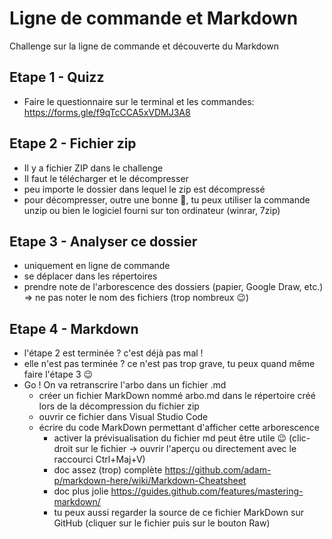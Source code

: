 # Ligne de commande et Markdown

Challenge sur la ligne de commande et découverte du Markdown

## Etape 1 - Quizz

- Faire le questionnaire sur le terminal et les commandes: https://forms.gle/f9qTcCCA5xVDMJ3A8

## Etape 2 - Fichier zip

- Il y a fichier ZIP dans le challenge
- Il faut le télécharger et le décompresser
- peu importe le dossier dans lequel le zip est décompressé
- pour décompresser, outre une bonne 🍺, tu peux utiliser la commande unzip ou bien le logiciel fourni sur ton ordinateur (winrar, 7zip)

## Etape 3 - Analyser ce dossier

- uniquement en ligne de commande
- se déplacer dans les répertoires
- prendre note de l'arborescence des dossiers (papier, Google Draw, etc.) => ne pas noter le nom des fichiers (trop nombreux 😉)

## Etape 4 - Markdown

- l'étape 2 est terminée ? c'est déjà pas mal !
- elle n'est pas terminée ? ce n'est pas trop grave, tu peux quand même faire l'étape 3 😉
- Go ! On va retranscrire l'arbo dans un fichier .md
    - créer un fichier MarkDown nommé arbo.md dans le répertoire créé lors de la décompression du fichier zip
    - ouvrir ce fichier dans Visual Studio Code
    - écrire du code MarkDown permettant d'afficher cette arborescence
        - activer la prévisualisation du fichier md peut être utile 😉 (clic-droit sur le fichier -> ouvrir l'aperçu ou directement avec le raccourci Ctrl+Maj+V)
        - doc assez (trop) complète https://github.com/adam-p/markdown-here/wiki/Markdown-Cheatsheet
        - doc plus jolie https://guides.github.com/features/mastering-markdown/
        - tu peux aussi regarder la source de ce fichier MarkDown sur GitHub (cliquer sur le fichier puis sur le bouton Raw)